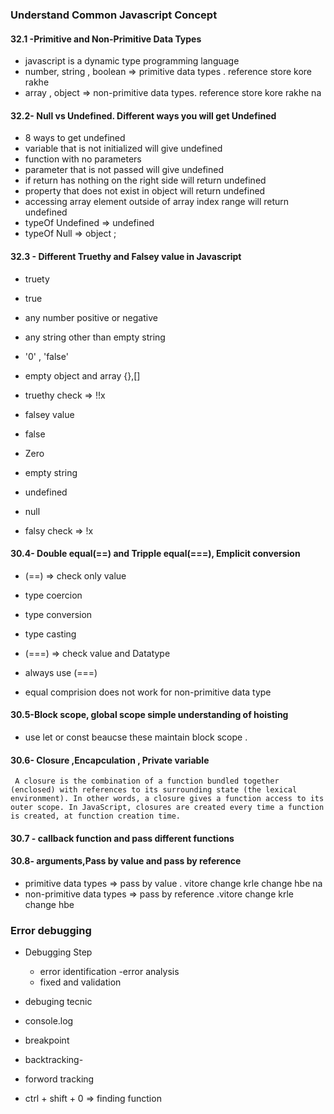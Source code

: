 ### Understand Common Javascript Concept
#### 32.1 -Primitive and Non-Primitive Data Types
- javascript is a dynamic type programming language
- number, string , boolean => primitive data types . reference store kore rakhe
- array , object => non-primitive data types. reference store kore rakhe na

#### 32.2- Null vs Undefined. Different ways you will get  Undefined
- 8 ways to get undefined
 - variable that is not initialized will give undefined
 - function with no parameters
 - parameter that is not passed will give undefined
 - if return has nothing on the right side will return undefined
 - property that does not exist in object will return undefined
 - accessing array element outside of array index range will return undefined
- typeOf Undefined => undefined
- typeOf Null => object ;
#### 32.3 - Different Truethy and Falsey value in Javascript
- truety
 - true
 - any number positive or negative
 - any string other than empty string
 - '0' , 'false'
 - empty object and array {},[]
 - truethy check => !!x

- falsey value
 - false
 - Zero
 - empty string
 - undefined
 - null
 - falsy check => !x

 #### 30.4- Double equal(==) and Tripple equal(===), Emplicit conversion
  - (==) => check only value
   - type coercion
   - type conversion
   - type casting
  - (===) => check value and Datatype

- always use (===)
- equal comprision does not work for non-primitive data type

#### 30.5-Block scope, global scope simple understanding of hoisting
- use let or const beaucse these maintain block scope .

#### 30.6- Closure ,Encapculation , Private variable
``` A closure is the combination of a function bundled together (enclosed) with references to its surrounding state (the lexical environment). In other words, a closure gives a function access to its outer scope. In JavaScript, closures are created every time a function is created, at function creation time.```

#### 30.7 - callback function and pass different functions

#### 30.8- arguments,Pass by value and pass by reference
- primitive data types => pass by value . vitore change krle change hbe na
- non-primitive data types => pass by reference .vitore change krle change hbe
### Error debugging
- Debugging Step
  - error identification
  -error analysis
  - fixed and validation

- debuging tecnic
 - console.log
 - breakpoint
 - backtracking-
 - forword tracking
 - ctrl + shift + 0 => finding function